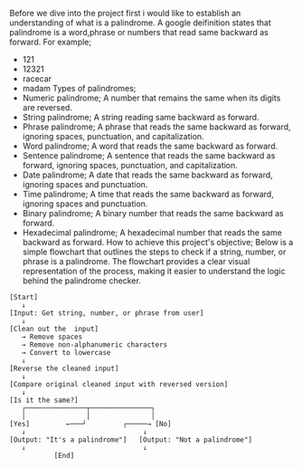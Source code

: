 Before we dive into the project first i would like to establish an understanding of what is a palindrome.
A google deifinition states that  palindrome is a word,phrase or numbers that read same backward as forward.
For example;
- 121
- 12321
- racecar
- madam
Types of palindromes;
- Numeric palindrome; A number that remains the same when its digits are reversed.
- String palindrome; A string reading same backward as forward.
- Phrase palindrome; A phrase that reads the same backward as forward, ignoring spaces, punctuation, and capitalization.
- Word palindrome; A word that reads the same backward as forward.
- Sentence palindrome; A sentence that reads the same backward as forward, ignoring spaces, punctuation, and capitalization.
- Date palindrome; A date that reads the same backward as forward, ignoring spaces and punctuation.
- Time palindrome; A time that reads the same backward as forward, ignoring spaces and punctuation.
- Binary palindrome; A binary number that reads the same backward as forward.
- Hexadecimal palindrome; A hexadecimal number that reads the same backward as forward.
How to achieve this project's objective;
Below is a simple flowchart that outlines the steps to check if a string, number, or phrase is a palindrome. The flowchart provides a clear visual representation of the process, making it easier to understand the logic behind the palindrome checker.

```plaintext
[Start]
   ↓
[Input: Get string, number, or phrase from user]
   ↓
[Clean out the  input]
   → Remove spaces
   → Remove non-alphanumeric characters
   → Convert to lowercase
   ↓
[Reverse the cleaned input]
   ↓
[Compare original cleaned input with reversed version]
   ↓
[Is it the same?]
   ┌───────────────┬───────────────┐
   │               │               │
[Yes]         ←───┘         ┌─────→ [No]
   ↓                             ↓
[Output: "It's a palindrome"]   [Output: "Not a palindrome"]
   ↓                             ↓
           [End]
```
```plaintext
